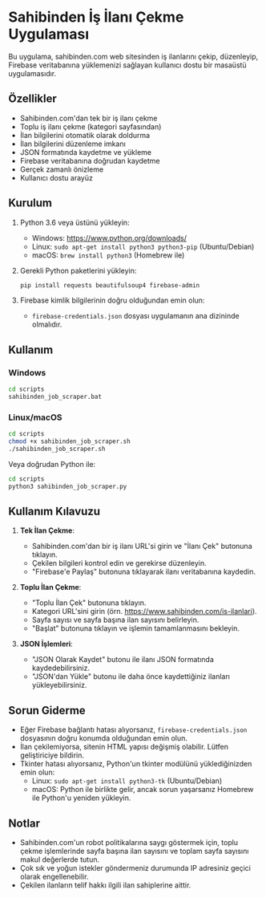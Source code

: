 # Sahibinden İş İlanı Çekme Uygulaması

Bu uygulama, sahibinden.com web sitesinden iş ilanlarını çekip, düzenleyip, Firebase veritabanına yüklemenizi sağlayan kullanıcı dostu bir masaüstü uygulamasıdır.

## Özellikler

- Sahibinden.com'dan tek bir iş ilanı çekme
- Toplu iş ilanı çekme (kategori sayfasından)
- İlan bilgilerini otomatik olarak doldurma
- İlan bilgilerini düzenleme imkanı
- JSON formatında kaydetme ve yükleme
- Firebase veritabanına doğrudan kaydetme
- Gerçek zamanlı önizleme
- Kullanıcı dostu arayüz

## Kurulum

1. Python 3.6 veya üstünü yükleyin:
   - Windows: https://www.python.org/downloads/
   - Linux: `sudo apt-get install python3 python3-pip` (Ubuntu/Debian)
   - macOS: `brew install python3` (Homebrew ile)

2. Gerekli Python paketlerini yükleyin:
   ```bash
   pip install requests beautifulsoup4 firebase-admin
   ```

3. Firebase kimlik bilgilerinin doğru olduğundan emin olun:
   - `firebase-credentials.json` dosyası uygulamanın ana dizininde olmalıdır.

## Kullanım

### Windows

```bash
cd scripts
sahibinden_job_scraper.bat
```

### Linux/macOS

```bash
cd scripts
chmod +x sahibinden_job_scraper.sh
./sahibinden_job_scraper.sh
```

Veya doğrudan Python ile:

```bash
cd scripts
python3 sahibinden_job_scraper.py
```

## Kullanım Kılavuzu

1. **Tek İlan Çekme**:
   - Sahibinden.com'dan bir iş ilanı URL'si girin ve "İlanı Çek" butonuna tıklayın.
   - Çekilen bilgileri kontrol edin ve gerekirse düzenleyin.
   - "Firebase'e Paylaş" butonuna tıklayarak ilanı veritabanına kaydedin.

2. **Toplu İlan Çekme**:
   - "Toplu İlan Çek" butonuna tıklayın.
   - Kategori URL'sini girin (örn. https://www.sahibinden.com/is-ilanlari).
   - Sayfa sayısı ve sayfa başına ilan sayısını belirleyin.
   - "Başlat" butonuna tıklayın ve işlemin tamamlanmasını bekleyin.

3. **JSON İşlemleri**:
   - "JSON Olarak Kaydet" butonu ile ilanı JSON formatında kaydedebilirsiniz.
   - "JSON'dan Yükle" butonu ile daha önce kaydettiğiniz ilanları yükleyebilirsiniz.

## Sorun Giderme

- Eğer Firebase bağlantı hatası alıyorsanız, `firebase-credentials.json` dosyasının doğru konumda olduğundan emin olun.
- İlan çekilemiyorsa, sitenin HTML yapısı değişmiş olabilir. Lütfen geliştiriciye bildirin.
- Tkinter hatası alıyorsanız, Python'un tkinter modülünü yüklediğinizden emin olun:
  - Linux: `sudo apt-get install python3-tk` (Ubuntu/Debian)
  - macOS: Python ile birlikte gelir, ancak sorun yaşarsanız Homebrew ile Python'u yeniden yükleyin.

## Notlar

- Sahibinden.com'un robot politikalarına saygı göstermek için, toplu çekme işlemlerinde sayfa başına ilan sayısını ve toplam sayfa sayısını makul değerlerde tutun.
- Çok sık ve yoğun istekler göndermeniz durumunda IP adresiniz geçici olarak engellenebilir.
- Çekilen ilanların telif hakkı ilgili ilan sahiplerine aittir.